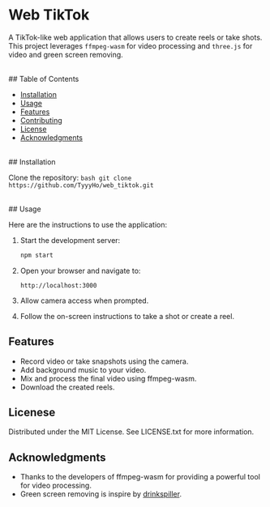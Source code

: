 # Web TikTok

A TikTok-like web application that allows users to create reels or take shots. This project leverages `ffmpeg-wasm` for video processing and `three.js` for video and green screen removing.

<br/>
## Table of Contents

- [Installation](#installation)
- [Usage](#usage)
- [Features](#features)
- [Contributing](#contributing)
- [License](#license)
- [Acknowledgments](#acknowledgments)

<br/>
## Installation

Clone the repository:
    ```bash
    git clone https://github.com/TyyyHo/web_tiktok.git
    ```

<br/>
## Usage

Here are the instructions to use the application:

1. Start the development server:
    ```bash
    npm start
    ```

2. Open your browser and navigate to:
    ```
    http://localhost:3000
    ```

3. Allow camera access when prompted.
   
4. Follow the on-screen instructions to take a shot or create a reel.



## Features

- Record video or take snapshots using the camera.
- Add background music to your video.
- Mix and process the final video using ffmpeg-wasm.
- Download the created reels.



## Licenese

Distributed under the MIT License. See LICENSE.txt for more information.



## Acknowledgments

- Thanks to the developers of ffmpeg-wasm for providing a powerful tool for video processing.
- Green screen removing is inspire by <a href="https://github.com/drinkspiller/threejs_chromakey_video_material" target="_blank">drinkspiller</a>.



